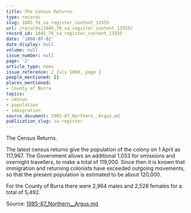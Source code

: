 ```yaml
---
title: The Census Returns.
type: records
slug: 1845_76_sa_register_content_13555
url: /records/1845_76_sa_register_content_13555/
record_id: 1845_76_sa_register_content_13555
date: '1860-07-02'
date_display: null
volume: null
issue_number: null
page: '2'
article_type: news
issue_reference: 2 July 1860, page 2
people_mentioned: []
places_mentioned:
- County of Burra
topics:
- census
- population
- immigration
source_document: 1985-87_Northern__Argus.md
publication_slug: sa-register
---
```


The Census Returns.

The latest census returns give the population of the colony on 1 April as 117,967.  The Government allows an additional 1,033 for omissions and overnight travellers, to make a total of 119,000.  Since then it is known that immigration and returning colonists have exceeded outgoing movements, so that the present population is estimated to be about 120,000.

For the County of Burra there were 2,964 males and 2,528 females for a total of 5,492.

Source: [1985-87_Northern__Argus.md](/downloads/markdown/1985-87_Northern__Argus.md)
